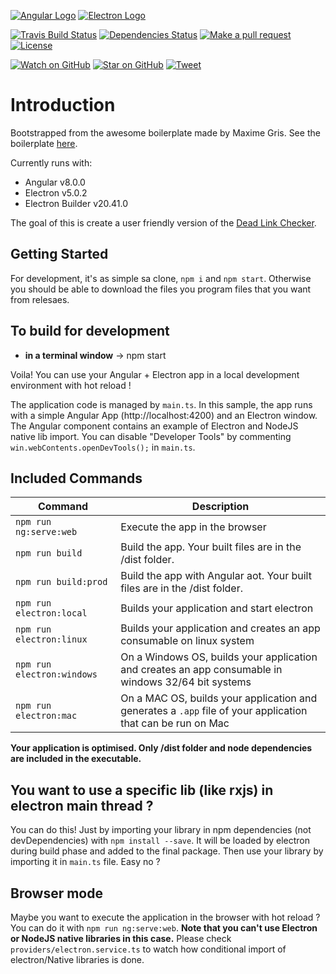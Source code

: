 [![Angular Logo](https://www.vectorlogo.zone/logos/angular/angular-icon.svg)](https://angular.io/) [![Electron Logo](https://www.vectorlogo.zone/logos/electronjs/electronjs-icon.svg)](https://electronjs.org/)

[![Travis Build Status][build-badge]][build]
[![Dependencies Status][dependencyci-badge]][dependencyci]
[![Make a pull request][prs-badge]][prs]
[![License](http://img.shields.io/badge/Licence-MIT-brightgreen.svg)](LICENSE.md)

[![Watch on GitHub][github-watch-badge]][github-watch]
[![Star on GitHub][github-star-badge]][github-star]
[![Tweet][twitter-badge]][twitter]

# Introduction

Bootstrapped from the awesome boilerplate made by Maxime Gris. See the boilerplate [here]( https://github.com/aarmora/jordan-does-link-checking-electron).

Currently runs with:

- Angular v8.0.0
- Electron v5.0.2
- Electron Builder v20.41.0

The goal of this is create a user friendly version of the [Dead Link Checker](https://github.com/aarmora/jordan-does-dead-link-checking).

## Getting Started

For development, it's as simple sa clone, `npm i` and `npm start`. Otherwise you should be able to download the files you program files that you want from relesaes.

## To build for development

- **in a terminal window** -> npm start

Voila! You can use your Angular + Electron app in a local development environment with hot reload !

The application code is managed by `main.ts`. In this sample, the app runs with a simple Angular App (http://localhost:4200) and an Electron window.
The Angular component contains an example of Electron and NodeJS native lib import.
You can disable "Developer Tools" by commenting `win.webContents.openDevTools();` in `main.ts`.

## Included Commands

|Command|Description|
|--|--|
|`npm run ng:serve:web`| Execute the app in the browser |
|`npm run build`| Build the app. Your built files are in the /dist folder. |
|`npm run build:prod`| Build the app with Angular aot. Your built files are in the /dist folder. |
|`npm run electron:local`| Builds your application and start electron
|`npm run electron:linux`| Builds your application and creates an app consumable on linux system |
|`npm run electron:windows`| On a Windows OS, builds your application and creates an app consumable in windows 32/64 bit systems |
|`npm run electron:mac`|  On a MAC OS, builds your application and generates a `.app` file of your application that can be run on Mac |

**Your application is optimised. Only /dist folder and node dependencies are included in the executable.**

## You want to use a specific lib (like rxjs) in electron main thread ?

You can do this! Just by importing your library in npm dependencies (not devDependencies) with `npm install --save`. It will be loaded by electron during build phase and added to the final package. Then use your library by importing it in `main.ts` file. Easy no ?

## Browser mode

Maybe you want to execute the application in the browser with hot reload ? You can do it with `npm run ng:serve:web`.
**Note that you can't use Electron or NodeJS native libraries in this case.** Please check `providers/electron.service.ts` to watch how conditional import of electron/Native libraries is done.


[build-badge]: https://travis-ci.org/aarmora/jordan-does-link-checking-electron.svg?branch=master
[build]: https://travis-ci.org/aarmora/jordan-does-link-checking-electron
[dependencyci-badge]: https://dependencyci.com/github/aarmora/jordan-does-link-checking-electron/badge
[dependencyci]: https://dependencyci.com/github/aarmora/jordan-does-link-checking-electron
[license-badge]: https://img.shields.io/badge/license-Apache2-blue.svg?style=flat
[license]: https://github.com/aarmora/jordan-does-link-checking-electron/blob/master/LICENSE.md
[prs-badge]: https://img.shields.io/badge/PRs-welcome-brightgreen.svg?style=flat-square
[prs]: http://makeapullrequest.com
[github-watch-badge]: https://img.shields.io/github/watchers/aarmora/jordan-does-link-checking-electron.svg?style=social
[github-watch]: https://github.com/aarmora/jordan-does-link-checking-electron/watchers
[github-star-badge]: https://img.shields.io/github/stars/aarmora/jordan-does-link-checking-electron.svg?style=social
[github-star]: https://github.com/aarmora/jordan-does-link-checking-electron/stargazers
[twitter]: https://twitter.com/intent/tweet?text=Check%20out%20angular-electron!%20https://github.com/aarmora/jordan-does-link-checking-electron%20%F0%9F%91%8D
[twitter-badge]: https://img.shields.io/twitter/url/https/github.com/aarmora/jordan-does-link-checking-electron.svg?style=social
